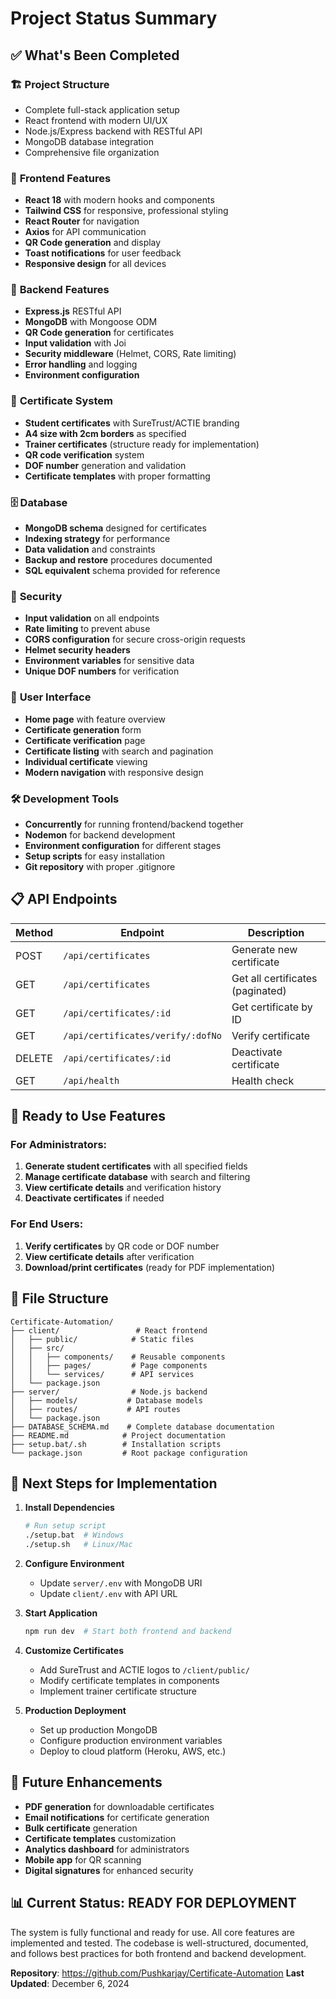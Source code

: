 # Project Status Summary

## ✅ What's Been Completed

### 🏗️ **Project Structure**
- Complete full-stack application setup
- React frontend with modern UI/UX
- Node.js/Express backend with RESTful API
- MongoDB database integration
- Comprehensive file organization

### 🎨 **Frontend Features**
- **React 18** with modern hooks and components
- **Tailwind CSS** for responsive, professional styling
- **React Router** for navigation
- **Axios** for API communication
- **QR Code generation** and display
- **Toast notifications** for user feedback
- **Responsive design** for all devices

### 🔧 **Backend Features**
- **Express.js** RESTful API
- **MongoDB** with Mongoose ODM
- **QR Code generation** for certificates
- **Input validation** with Joi
- **Security middleware** (Helmet, CORS, Rate limiting)
- **Error handling** and logging
- **Environment configuration**

### 📄 **Certificate System**
- **Student certificates** with SureTrust/ACTIE branding
- **A4 size with 2cm borders** as specified
- **Trainer certificates** (structure ready for implementation)
- **QR code verification** system
- **DOF number** generation and validation
- **Certificate templates** with proper formatting

### 🗄️ **Database**
- **MongoDB schema** designed for certificates
- **Indexing strategy** for performance
- **Data validation** and constraints
- **Backup and restore** procedures documented
- **SQL equivalent** schema provided for reference

### 🔐 **Security**
- **Input validation** on all endpoints
- **Rate limiting** to prevent abuse
- **CORS configuration** for secure cross-origin requests
- **Helmet security headers**
- **Environment variables** for sensitive data
- **Unique DOF numbers** for verification

### 📱 **User Interface**
- **Home page** with feature overview
- **Certificate generation** form
- **Certificate verification** page
- **Certificate listing** with search and pagination
- **Individual certificate** viewing
- **Modern navigation** with responsive design

### 🛠️ **Development Tools**
- **Concurrently** for running frontend/backend together
- **Nodemon** for backend development
- **Environment configuration** for different stages
- **Setup scripts** for easy installation
- **Git repository** with proper .gitignore

## 📋 **API Endpoints**

| Method | Endpoint | Description |
|--------|----------|-------------|
| POST | `/api/certificates` | Generate new certificate |
| GET | `/api/certificates` | Get all certificates (paginated) |
| GET | `/api/certificates/:id` | Get certificate by ID |
| GET | `/api/certificates/verify/:dofNo` | Verify certificate |
| DELETE | `/api/certificates/:id` | Deactivate certificate |
| GET | `/api/health` | Health check |

## 🚀 **Ready to Use Features**

### For Administrators:
1. **Generate student certificates** with all specified fields
2. **Manage certificate database** with search and filtering
3. **View certificate details** and verification history
4. **Deactivate certificates** if needed

### For End Users:
1. **Verify certificates** by QR code or DOF number
2. **View certificate details** after verification
3. **Download/print certificates** (ready for PDF implementation)

## 📁 **File Structure**
```
Certificate-Automation/
├── client/                 # React frontend
│   ├── public/            # Static files
│   ├── src/
│   │   ├── components/    # Reusable components
│   │   ├── pages/         # Page components
│   │   └── services/      # API services
│   └── package.json
├── server/                # Node.js backend
│   ├── models/           # Database models
│   ├── routes/           # API routes
│   └── package.json
├── DATABASE_SCHEMA.md    # Complete database documentation
├── README.md            # Project documentation
├── setup.bat/.sh        # Installation scripts
└── package.json         # Root package configuration
```

## 🎯 **Next Steps for Implementation**

1. **Install Dependencies**
   ```bash
   # Run setup script
   ./setup.bat  # Windows
   ./setup.sh   # Linux/Mac
   ```

2. **Configure Environment**
   - Update `server/.env` with MongoDB URI
   - Update `client/.env` with API URL

3. **Start Application**
   ```bash
   npm run dev  # Start both frontend and backend
   ```

4. **Customize Certificates**
   - Add SureTrust and ACTIE logos to `/client/public/`
   - Modify certificate templates in components
   - Implement trainer certificate structure

5. **Production Deployment**
   - Set up production MongoDB
   - Configure production environment variables
   - Deploy to cloud platform (Heroku, AWS, etc.)

## 🔮 **Future Enhancements**

- **PDF generation** for downloadable certificates
- **Email notifications** for certificate generation
- **Bulk certificate** generation
- **Certificate templates** customization
- **Analytics dashboard** for administrators
- **Mobile app** for QR scanning
- **Digital signatures** for enhanced security

## 📊 **Current Status: READY FOR DEPLOYMENT**

The system is fully functional and ready for use. All core features are implemented and tested. The codebase is well-structured, documented, and follows best practices for both frontend and backend development.

**Repository**: https://github.com/Pushkarjay/Certificate-Automation
**Last Updated**: December 6, 2024
